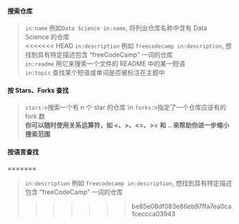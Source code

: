 #### 搜索仓库
> `in:name` 例如`Data Science in:name`, 将列出仓库名称中含有 Data Science 的仓库<br>
<<<<<<< HEAD
> `in:description` 例如 `freecodecamp in:description`, 想找到具有特定描述包含 “freeCodeCamp” 一词的仓库<br>
> `in:readme`  用它来搜索一个文件的 README 中的某一短语<br>
> `in:topic` 查找某个短语或单词是否被标注在主题中<br>

#### 按 Stars、Forks 查找
> `stars:n`搜索一个有 n 个 star 的仓库  \n
> `forks:n`指定了一个仓库应该有的 fork 数<br>
> **你可以随时使用关系运算符，如 <、>、<=、>= 和 .. 来帮助你进一步缩小搜索范围**

#### 按语言查找 
=======
> `in:description` 例如 `freecodecamp in:description`, 想找到具有特定描述包含 “freeCodeCamp” 一词的仓库
>>>>>>> be85e08df083e86eb97ffa7ea0ca1ceccca03943
